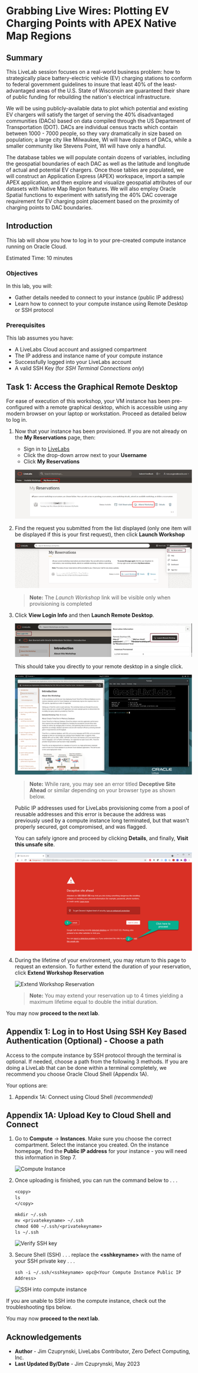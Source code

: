 # Grabbing Live Wires: Plotting EV Charging Points with APEX Native Map Regions

## Summary
This LiveLab session focuses on a real-world business problem: how to strategically place battery-electric vehicle (EV) charging stations to conform to federal government guidelines to insure that least 40% of the  least-advantaged areas of the U.S. State of Wisconsin are guaranteed their share of public funding for rebuilding the nation's electrical infrastructure.

We will be using publicly-available data to plot which potential and existing EV chargers will satisfy the target of serving the 40% disadvantaged communities (DACs) based on data compiled through the US Department of Transportation (DOT). DACs are individual census tracts which contain between 1000 - 7000 people, so they vary dramatically in size based on population; a large city like Milwaukee, WI will have dozens of DACs, while a smaller community like Stevens Point, WI will have only a handful.

The database tables we will populate contain dozens of variables, including the geospatial boundaries of each DAC as well as the latitude and longitude of actual and potential EV chargers. Once those tables are populated, we will construct an Application Express (APEX) workspace, import a sample APEX application, and then explore and visualize geospatial attributes of our datasets with Native Map Region features. We will also employ Oracle Spatial functions to experiment with satisfying the 40% DAC coverage requirement for EV charging point placement based on the proximity of charging points to DAC boundaries.

## Introduction
This lab will show you how to log in to your pre-created compute instance running on Oracle Cloud.

Estimated Time: 10 minutes

### Objectives
In this lab, you will:
- Gather details needed to connect to your instance (public IP address)
- Learn how to connect to your compute instance using Remote Desktop or SSH protocol

### Prerequisites

This lab assumes you have:
- A LiveLabs Cloud account and assigned compartment
- The IP address and instance name of your compute instance
- Successfully logged into your LiveLabs account
- A valid SSH Key (for *SSH Terminal Connections only*)

## Task 1: Access the Graphical Remote Desktop
For ease of execution of this workshop, your VM instance has been pre-configured with a remote graphical desktop, which is accessible using any modern browser on your laptop or workstation. Proceed as detailed below to log in.

1. Now that your instance has been provisioned. If you are not already on the **My Reservations** page, then:
    - Sign in to [LiveLabs](https://developer.oracle.com/livelabs)
    - Click the drop-down arrow next to your **Username**
    - Click **My Reservations**

   ![my reservation](./images/my-reservations.png "my reservation")

2. Find the request you submitted from the list displayed (only one item will be displayed if this is your first request), then click **Launch Workshop**

    ![my reservation completed](./images/my-reservation-completed.png "my reservation completed")

    >**Note:** The *Launch Workshop* link will be visible only when provisioning is completed

3. Click **View Login Info** and then **Launch Remote Desktop**.

    ![Login information](./images/login-info.png "Login Information")

    This should take you directly to your remote desktop in a single click.

    ![noVNC launch remote desktop](./images/novnc-launch-get-started-2.png "noVNC launch remote desktop ")

    >**Note:**  While rare, you may see an error titled **Deceptive Site Ahead** or similar depending on your browser type as shown below.

    Public IP addresses used for LiveLabs provisioning come from a pool of reusable addresses and this error is because the address was previously used by a compute instance long terminated, but that wasn't properly secured, got compromised, and was flagged.

    You can safely ignore and proceed by clicking **Details**, and finally, **Visit this unsafe site**.

    ![site error message](./images/novnc-deceptive-site-error.png "site error message ")

4. During the lifetime of your environment, you may return to this page to request an extension. To further extend the duration of your reservation, click **Extend Workshop Reservation**

    ![Extend Workshop Reservation](./images/extend-my-reservation.png "Extend Workshop Reservation")

    >**Note:** You may extend your reservation up to 4 times yielding a maximum lifetime equal to double the initial duration.

You may now **proceed to the next lab**.

## Appendix 1: Log in to Host Using SSH Key Based Authentication (Optional) - Choose a path

Access to the compute instance by SSH protocol through the terminal is optional. If needed, choose a path from the following 3 methods. If you are doing a LiveLab that can be done within a terminal completely, we recommend you choose Oracle Cloud Shell (Appendix 1A).

Your options are:
1. Appendix 1A: Connect using Cloud Shell *(recommended)*

## Appendix 1A: Upload Key to Cloud Shell and Connect

1.  Go to **Compute** -> **Instances**. Make sure you choose the correct compartment. Select the instance you created. On the instance homepage, find the **Public IP address** for your instance - you will need this information in Step 7.

    ![Compute Instance](https://oracle-livelabs.github.io/common/images/console/compute-instances.png " ")

2. Once uploading is finished, you can run the command below to . . . 

    ```nohighlight
    <copy>
    ls
    </copy>
    ```
    ```nohighlight
    mkdir ~/.ssh
    mv <privatekeyname> ~/.ssh
    chmod 600 ~/.ssh/<privatekeyname>
    ls ~/.ssh
    ```

    ![Verify SSH key](https://oracle-livelabs.github.io/common/labs/generate-ssh-key-cloud-shell/images/upload-key-finished.png " ")

3.  Secure Shell (SSH) . . . replace the **&lt;sshkeyname&gt;** with the name of your SSH private key . . .

    ```text
    ssh -i ~/.ssh/<sshkeyname> opc@<Your Compute Instance Public IP Address>
    ```
    ![SSH into compute instance](./images/ssh.png " ")

If you are unable to SSH into the compute instance, check out the troubleshooting tips below.

You may now **proceed to the next lab**.

## Acknowledgements
* **Author** - Jim Czuprynski, LiveLabs Contributor, Zero Defect Computing, Inc.
* **Last Updated By/Date** - Jim Czuprynski, May 2023
